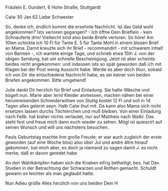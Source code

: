 Fräulein E. Gundert, 6 Hohe Straße, Stuttgardt

 Calw 30 Jan 62
Liebe Schwester

So, denke ich, endlich kommt die ersehnte Nachricht. Ist das Geld wohl angekommen? Ists verloren gegangen? - Ich öffne Dein Brieflein - kein Schnauferle drin! Vielleicht sind also beide Briefe verloren. So höre! 
Am 10ten schickte ich 10 Fl für Tante E. 5 für Tante Mohl in einem blosen Brief an Mama. Damit kreuzte sich ihr Brief - recommandirt - mit schwerem Inhalt von Barmen -, ich wartete einige Tage, und schrieb etwa 15th J. von der obigen Sendung, bat um schnelle Bescheinigung. Jetzt ist aber scheints beides nicht angekommen: und indessen ists so spät geworden daß ich mit Klagen bei der Post wenig Aussicht habe. Werde es aber doch thun, sobald ich von Dir die entschiedene Nachricht habe, es sei keiner von beiden Briefen angekommen. Bitte umgehend!

Julie dankt Dir herzlich für Brief und Einladung. Sie hatte Wäsche und bügelt nun. Marie aber lernt Kleider anmessen, machen nähen bei einer herumreisenden Schneiderwittwe von Stuttg kostet 12 Fl und soll in 14 Tagen alles gelernt seyn. Halb Calw thut mit. Da kann also Mama sich nicht ersetzen lassen durchs Töchterchen und muß bleiben. Von einer Einladung nach Fellb. hat bisher nichts verlautet, nur auf Mattheis nach Waibl. Das steht fest und freue mich dann euch wieder zu sehen. Mögl ist quiescirt auf seinen Wunsch und will uns nächstens besuchen.

Pauls Geburtstag machte ihm große Freude; er war auch zugleich der erste geworden (auf eine Woche blos) also über Jul und andre ältre hinauf gekommen, bat mich aber, es doch ja niemand zu sagen damit J. es nicht merke, daß er davon geredet habe

An den Wahlkämpfen haben sich die Knaben eifrig betheiligt, bes. hat Dav. Studien in der Betrachtung der Schwarzen und Rothen gemacht. Schuldt gewann es leichter als man geglaubt hatte.

Nun Adieu grüße Alles herzlich von uns beiden
 Dein H
